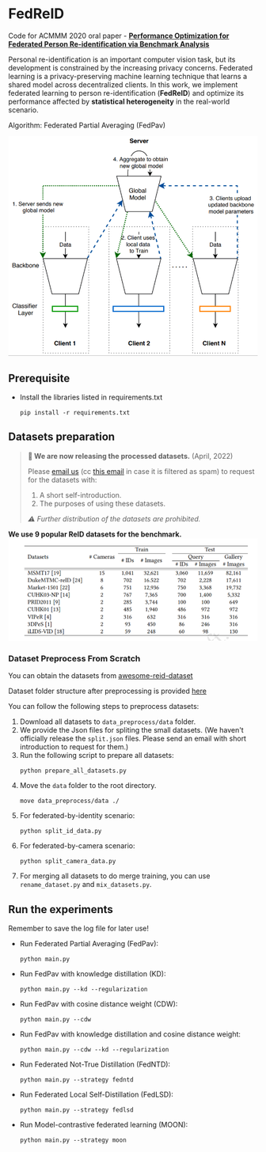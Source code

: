 # FedReID
Code for ACMMM 2020 oral paper - **[Performance Optimization for Federated Person Re-identification via Benchmark Analysis](https://arxiv.org/abs/2008.11560)**

Personal re-identification is an important computer vision task, but its development is constrained by the increasing privacy concerns. Federated learning is a privacy-preserving machine learning technique that learns a shared model across decentralized clients. In this work, we implement federated learning to person re-identification (**FedReID**) and optimize its performance affected by **statistical heterogeneity** in the real-world scenario. 

Algorithm: Federated Partial Averaging (FedPav)

<img src="images/fedpav-new.png" width="700">

## Prerequisite
* Install the libraries listed in requirements.txt
    ```
    pip install -r requirements.txt
    ```

## Datasets preparation

> **🎉 We are now releasing the processed datasets.** (April, 2022)
>
> Please [email us](weiming001@e.ntu.edu.sg) (cc [this email](wingalong@gmail.com) in case it is filtered as spam) to request for the datasets with:
> 1. A short self-introduction.
> 2. The purposes of using these datasets.
>
> *⚠️ Further distribution of the datasets are prohibited.*

**We use 9 popular ReID datasets for the benchmark.**
<img src="images/datasets.png" width="700">


### Dataset Preprocess From Scratch

You can obtain the datasets from [awesome-reid-dataset](https://github.com/NEU-Gou/awesome-reid-dataset)

Dataset folder structure after preprocessing is provided [here](data_preprocess/README.md)

You can follow the following steps to preprocess datasets:

1. Download all datasets to `data_preprocess/data` folder. 
2. We provide the Json files for spliting the small datasets. (We haven't officially release the `split.json` files. Please send an email with short introduction to request for them.)
3. Run the following script to prepare all datasets:
    ```
    python prepare_all_datasets.py
    ```
4. Move the `data` folder to the root directory.
    ```
    move data_preprocess/data ./
    ```
5. For federated-by-identity scenario:
    ```
    python split_id_data.py
    ```
6. For federated-by-camera scenario:
    ```
    python split_camera_data.py
    ```
7. For merging all datasets to do merge training, you can use `rename_dataset.py` and `mix_datasets.py`.


## Run the experiments
Remember to save the log file for later use!
* Run Federated Partial Averaging (FedPav): 
    ```
    python main.py
    ```
* Run FedPav with knowledge distillation (KD): 
    ```
    python main.py --kd --regularization
    ```
* Run FedPav with cosine distance weight (CDW): 
    ```
    python main.py --cdw
    ```
* Run FedPav with knowledge distillation and cosine distance weight: 
    ```
    python main.py --cdw --kd --regularization
    ```
* Run Federated Not-True Distillation (FedNTD): 
    ```
    python main.py --strategy fedntd
    ```
* Run Federated Local Self-Distillation (FedLSD): 
    ```
    python main.py --strategy fedlsd
    ```
* Run Model-contrastive federated learning (MOON): 
    ```
    python main.py --strategy moon
    ```

    

